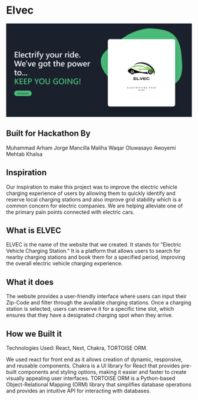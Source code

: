 # Elvec
![Electric Vehicle Charing](ELVEC.png)

## Built for Hackathon By

Muhammad Arham
Jorge Mancilla
Maliha Waqar
Oluwasayo Awoyemi
Mehtab Khalsa

## Inspiration 
Our inspiration to make this project was to improve the electric vehicle charging experience of users by allowing them to quickly identify and reserve local charging stations and also improve grid stability which is a common concern for electric companies. We are helping alleviate one of the primary pain points connected with electric cars.

## What is ELVEC
ELVEC is the name of the website that we created. It stands for "Electric Vehicle Charging Station." It is a platform that allows users to search for nearby charging stations and book them for a specified period, improving the overall electric vehicle charging experience. 

## What it does
The website provides a user-friendly interface where users can input their Zip-Code and filter through the available charging stations. Once a charging station is selected, users can reserve it for a specific time slot, which ensures that they have a designated charging spot when they arrive.

## How we Built it
Technologies Used: React, Next, Chakra, TORTOISE ORM.

We used react for front end as it allows creation of dynamic, responsive, and reusable components. Chakra is a UI library for React that provides pre-built components and styling options, making it easier and faster to create visually appealing user interfaces. TORTOISE ORM is a Python-based Object-Relational Mapping (ORM) library that simplifies database operations and provides an intuitive API for interacting with databases.
